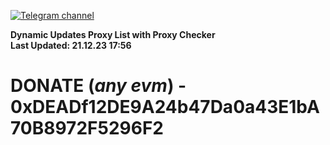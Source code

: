 [![Telegram channel](https://img.shields.io/endpoint?url=https://runkit.io/damiankrawczyk/telegram-badge/branches/master?url=https://t.me/n4z4v0d)](https://t.me/n4z4v0d) 

**Dynamic Updates Proxy List with Proxy Checker**  
**Last Updated: 21.12.23 17:56**

# DONATE (_any evm_) - 0xDEADf12DE9A24b47Da0a43E1bA70B8972F5296F2
